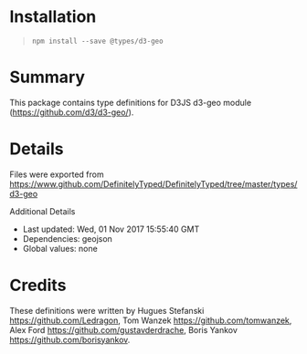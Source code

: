# Installation
> `npm install --save @types/d3-geo`

# Summary
This package contains type definitions for D3JS d3-geo module (https://github.com/d3/d3-geo/).

# Details
Files were exported from https://www.github.com/DefinitelyTyped/DefinitelyTyped/tree/master/types/d3-geo

Additional Details
 * Last updated: Wed, 01 Nov 2017 15:55:40 GMT
 * Dependencies: geojson
 * Global values: none

# Credits
These definitions were written by Hugues Stefanski <https://github.com/Ledragon>, Tom Wanzek <https://github.com/tomwanzek>, Alex Ford <https://github.com/gustavderdrache>, Boris Yankov <https://github.com/borisyankov>.
